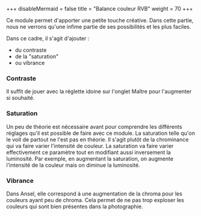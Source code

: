 +++
disableMermaid = false
title = "Balance couleur RVB"
weight = 70
+++

Ce module  permet d'apporter  une petite  touche créative.  Dans cette
partie, nous  ne verrons qu'une  infime partie de ses  possibilités et
les plus faciles.

Dans ce cadre, il s'agit d'ajouter :
* du contraste
* de la "saturation"
* ou vibrance

### Contraste
Il suffit  de jouer avec la  réglette idoine sur l'onglet  Maître pour
l'augmenter si souhaité.

### Saturation

Un peu de théorie est  nécessaire avant pour comprendre les différents
réglages qu'il est possible de faire avec ce module.
La  saturation  telle  qu'on  le  voit de  partout  ne  l'est  pas  en
théorie.  Il s'agit  plutôt  de  la chrominance  qui  va faire  varier
l'intensité de couleur. La saturation va faire varier effectivement ce
paramètre  tout  en modifiant  aussi  inversement  la luminosité.  Par
exemple, en  augmentant la saturation,  on augmente l'intensité  de la
couleur mais on diminue la luminosité.

### Vibrance
Dans Ansel, elle correspond à une augmentation de la chroma pour
les couleurs ayant peu de chroma.  Cela permet de ne pas trop exploser
les couleurs qui sont bien présentes dans la photographie.
